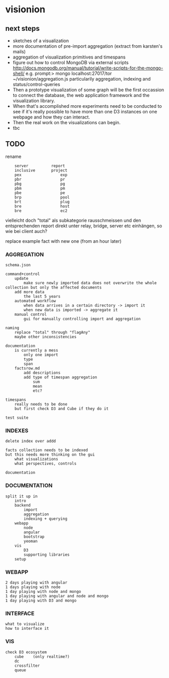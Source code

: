 ﻿# visionion

## next steps

* sketches of a visualization
* more documentation of pre-import aggregation (extract from karsten's mails)
* aggregation of visualization primitives and timespans
* figure out how to control MongoDB via external scripts   
  http://docs.mongodb.org/manual/tutorial/write-scripts-for-the-mongo-shell/
  e.g. prompt:> mongo localhost:27017/tor ~/visionion/aggregation.js
particularily aggregation, indexing and status/control-queries
* Then a prototype visualization of some graph will be the first occassion to connect the database, the web application framework and the visualization library.
* When that's accomplished more experiments need to be conducted to see if it's really possible to have more than one D3 instances on one webpage and how they can interact.
* Then the real work on the visualizations can begin.
* tbc

## TODO


rename

		server			report
		inclusive		project
		pex					exp
		pbr					pr
		pbg					pg
		pbm					pm
		pbe					pe
		brp					pool
		brt					plug
		bre					host
		bre					ec2


vielleicht doch "total" als subkategorie rausschmeissen
	und den entsprechenden report direkt unter relay, bridge,
	server etc einhängen, so wie bei client auch?

replace example fact with new one (from an hour later)



### AGGREGATION
		
	schema.json
	
	command+control
		update
			make sure newly imported data does not overwrite the whole collection but only the affected documents
		add more data
			the last 5 years
		automated workflow
			when data arrives in a certain directory -> import it
			when new data is imported -> aggregate it
		manual control
			gui for manually controlling import and aggregation
					
	naming
		replace "total" through "flagAny"
		maybe other inconsistencies
	
	documentation
		is currently a mess
			only one import
			type
			span
		factsrow.md
			add descriptions
			add type of timespan aggregation
				sum
				mean
				etc?
		
	timespans
		really needs to be done
		but first check D3 and Cube if they do it
	
	test suite
			
### INDEXES

	delete index over addd

	facts collection needs to be indexed
	but this needs more thinking on the gui
		what visualizations
		what perspectives, controls
	
	documentation
	
### DOCUMENTATION
	
	split it up in
		intro
		backend
			import
			aggregation
			indexing + querying
		webapp
			node
			angular
			bootstrap
			yeoman
		vis
			D3
			supporting libraries
		setup
		
### WEBAPP

	2 days playing with angular
	1 days playing with node
	1 day playing with node and mongo
	1 day playing with angular and node and mongo
	1 day playing with D3 and mongo

### INTERFACE

	what to visualize
	how to interface it

### VIS

	check D3 ecosystem
		cube	(only realtime?)
		dc
		crossfilter
		queue
	